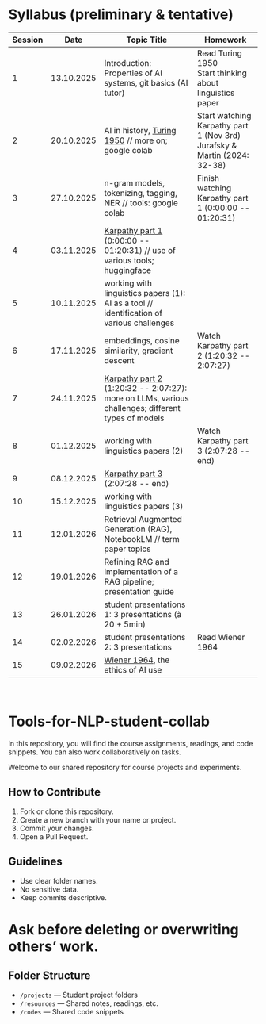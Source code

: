 # Syllabus (preliminary & tentative)
| Session | Date | Topic Title | Homework |
| --- | --- | --- | --- |
| 1 | 13.10.2025 | Introduction: Properties of AI systems, git basics (AI tutor) | Read Turing 1950<br>Start thinking about linguistics paper |
| 2 | 20.10.2025 | AI in history, [Turing 1950]() // more on; google colab | Start watching Karpathy part 1 (Nov 3rd)<br> Jurafsky & Martin (2024: 32-38)|
| 3 | 27.10.2025 | n-gram models, tokenizing, tagging, NER // tools: google colab | Finish watching Karpathy part 1 (0:00:00 -- 01:20:31)|
| 4 | 03.11.2025 | [Karpathy part 1](https://youtu.be/7xTGNNLPyMI?si=qIU-Up9xHwH4p2jh) (0:00:00 -- 01:20:31) // use of various tools; huggingface |
| 5 | 10.11.2025 | working with linguistics papers (1): AI as a tool // identification of various challenges |
| 6 | 17.11.2025 | embeddings, cosine similarity, gradient descent | Watch Karpathy part 2 (1:20:32 -- 2:07:27)|
| 7 | 24.11.2025 | [Karpathy part 2](https://youtu.be/7xTGNNLPyMI?si=PZEimf5WCNfXBZBq&t=4832) (1:20:32 -- 2:07:27): more on LLMs, various challenges; different types of models |
| 8 | 01.12.2025 | working with linguistics papers (2)| Watch Karpathy part 3 (2:07:28 -- end)|
| 9 | 08.12.2025 | [Karpathy part 3](https://youtu.be/7xTGNNLPyMI?si=LrctojjKaEZYB_g6&t=7648) (2:07:28 -- end)|
| 10 | 15.12.2025 | working with linguistics papers (3)|
| 11 | 12.01.2026 | Retrieval Augmented Generation (RAG),  NotebookLM // term paper topics |
| 12 | 19.01.2026 | Refining RAG and implementation of a RAG pipeline; presentation guide |
| 13 | 26.01.2026 | student presentations 1: 3 presentations (à 20 + 5min) |
| 14 | 02.02.2026 | student presentations 2: 3 presentations | Read Wiener 1964 |
| 15 | 09.02.2026 | [Wiener 1964](), the ethics of AI use |

<br>

# Tools-for-NLP-student-collab
In this repository, you will find the course assignments, readings, and code snippets. You can also work collaboratively on tasks. 

Welcome to our shared repository for course projects and experiments.  

## How to Contribute
1. Fork or clone this repository.
2. Create a new branch with your name or project.
3. Commit your changes.
4. Open a Pull Request.

## Guidelines
- Use clear folder names.
- No sensitive data.
- Keep commits descriptive.
# Ask before deleting or overwriting others’ work.

## Folder Structure
- `/projects` — Student project folders
- `/resources` — Shared notes, readings, etc.
- `/codes` — Shared code snippets 



